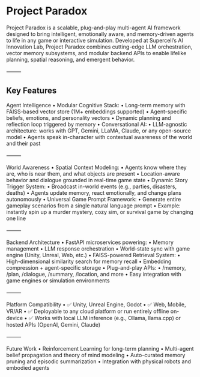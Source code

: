 # Project Paradox

Project Paradox is a scalable, plug-and-play multi-agent AI framework designed to bring intelligent, emotionally aware, and memory-driven agents to life in any game or interactive simulation. Developed at Supercell’s AI Innovation Lab, Project Paradox combines cutting-edge LLM orchestration, vector memory subsystems, and modular backend APIs to enable lifelike planning, spatial reasoning, and emergent behavior.

⸻

## Key Features

Agent Intelligence
	•	Modular Cognitive Stack:
	•	Long-term memory with FAISS-based vector store (1M+ embeddings supported)
	•	Agent-specific beliefs, emotions, and personality vectors
	•	Dynamic planning and reflection loop triggered by memory
	•	Conversational AI:
	•	LLM-agnostic architecture: works with GPT, Gemini, LLaMA, Claude, or any open-source model
	•	Agents speak in-character with contextual awareness of the world and their past

⸻

World Awareness
	•	Spatial Context Modeling:
	•	Agents know where they are, who is near them, and what objects are present
	•	Location-aware behavior and dialogue grounded in real-time game state
	•	Dynamic Story Trigger System:
	•	Broadcast in-world events (e.g., parties, disasters, deaths)
	•	Agents update memory, react emotionally, and change plans autonomously
	•	Universal Game Prompt Framework:
	•	Generate entire gameplay scenarios from a single natural language prompt
	•	Example: instantly spin up a murder mystery, cozy sim, or survival game by changing one line

⸻

Backend Architecture
	•	FastAPI microservices powering:
	•	Memory management
	•	LLM response orchestration
	•	World-state sync with game engine (Unity, Unreal, Web, etc.)
	•	FAISS-powered Retrieval System:
	•	High-dimensional similarity search for memory recall
	•	Embedding compression + agent-specific storage
	•	Plug-and-play APIs:
	•	/memory, /plan, /dialogue, /summary, /location, and more
	•	Easy integration with game engines or simulation environments

⸻

Platform Compatibility
	•	✅ Unity, Unreal Engine, Godot
	•	✅ Web, Mobile, VR/AR
	•	✅ Deployable to any cloud platform or run entirely offline on-device
	•	✅ Works with local LLM inference (e.g., Ollama, llama.cpp) or hosted APIs (OpenAI, Gemini, Claude)

⸻

Future Work
	•	Reinforcement Learning for long-term planning
	•	Multi-agent belief propagation and theory of mind modeling
	•	Auto-curated memory pruning and episodic summarization
	•	Integration with physical robots and embodied agents
